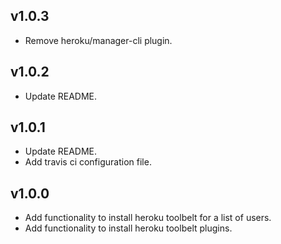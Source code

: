 ## v1.0.3

- Remove heroku/manager-cli plugin.

## v1.0.2

- Update README.

## v1.0.1

- Update README.
- Add travis ci configuration file.

## v1.0.0

- Add functionality to install heroku toolbelt for a list of users.
- Add functionality to install heroku toolbelt plugins.
